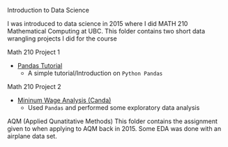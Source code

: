 Introduction to Data Science

I was introduced to data science in 2015 where I did MATH 210 Mathematical Computing at UBC. This folder contains two short data wrangling projects I did for the course 

Math 210 Project 1
- [Pandas Tutorial](https://github.com/chiwang0503/Various-Data-Science-Projects/tree/master/Introduction%20to%20Data%20Science/Pandas%20Tutorial)
  - A simple tutorial/Introduction on `Python Pandas` 

Math 210 Project 2

- [Mininum Wage Analysis (Canda)](https://github.com/chiwang0503/Various-Data-Science-Projects/tree/master/Introduction%20to%20Data%20Science/Minimum%20Wage%20Analysis%20(Canada))
  - Used `Pandas` and performed some exploratory data analysis 

AQM (Applied Qunatitative Methods) 
This folder contains the assignment given to when applying to AQM back in 2015. Some EDA was done with an airplane data set. 
